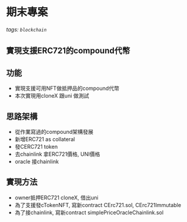 # 期末專案
###### tags: `blockchain`
## 實現支援ERC721的compound代幣

## 功能
- 實現支援可用NFT做抵押品的compound代幣
- 本次實現用cloneX 跟uni 做測試


## 思路架構
- 從作業寫過的compound架構發展
- 新增ERC721 as collateral
- 發CERC721 token
- 去chainlink 拿ERC721價格, UNI價格
- oracle 接chainlink

## 實現方法
- owner抵押ERC721 cloneX, 借出uni  
- 為了支援發cTokenNFT, 寫新contract CErc721.sol, CErc721Immutable
- 為了接chainlink, 寫新contract simplePriceOracleChainlink.sol

